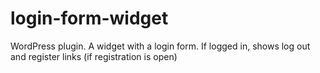 login-form-widget
=================

WordPress plugin. A widget with a login form. If logged in, shows log out and register links (if registration is open)
